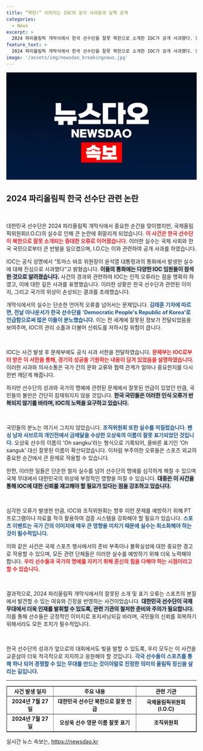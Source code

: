 ```yaml
---
title: “북한!” 이어지는 IOC의 공식 사과문과 실책 공개
categories:
  - News
excerpt: >
  2024 파리올림픽 개막식에서 한국 선수단을 잘못 북한으로 소개한 IOC가 공개 사과했다. 인적 오류로 확인된 이번 사건은 국민들의 불만을 샀고, IOC는 추가 실수로 오상욱 선수 이름도 잘못 표기해 논란이 지속되고 있다.
feature_text: >
  2024 파리올림픽 개막식에서 한국 선수단을 잘못 북한으로 소개한 IOC가 공개 사과했다. 인적 오류로 확인된 이번 사건은 국민들의 불만을 샀고, IOC는 추가 실수로 오상욱 선수 이름도 잘못 표기해 논란이 지속되고 있다.
image: '/assets/img/newsdao_breakingnews.jpg'
---
```


<p><img src="/assets/img/newsdao_breakingnews.jpg" alt="pcversion 속보" /></p>

<h2 data-ke-size="size26">2024 파리올림픽 한국 선수단 관련 논란</h2>

<p data-ke-size="size16">&nbsp;</p>

<p>대한민국 선수단은 2024 파리올림픽 개막식에서 중요한 순간을 맞이했지만, 국제올림픽위원회(I.O.C)의 실수로 인해 큰 논란에 휘말리게 되었습니다. <b><span style="color: #ee2323;">이 사건은 한국 선수단이 북한으로 잘못 소개되는 중대한 오류로 이어졌습니다.</span></b> 이러한 실수는 국제 사회와 한국 국민으로부터 큰 반발을 일으켰으며, I.O.C는 이와 관련하여 공개 사과를 하였습니다. </p>

<p>IOC는 공식 성명에서 “토마스 바흐 위원장이 윤석열 대통령과의 통화에서 발생한 실수에 대해 진심으로 사과했다”고 밝혔습니다. <b><span style="background-color: #21538527;">이들의 통화에는 다양한 IOC 임원들이 참석한 것으로 알려졌습니다.</span></b> 사건의 경과와 관련하여 IOC는 인적 오류라는 점을 명확히 하였고, 이에 대한 깊은 사과를 표명했습니다. 이러한 상황은 한국 선수단과 관련된 이미지, 그리고 국가의 위상이 손상되는 결과를 초래했습니다. </p>

<p>개막식에서의 실수는 단순한 언어적 오류를 넘어서는 문제입니다. <b><span style="color: #1a5490;">김태훈 기자에 따르면, 전날 아나운서가 한국 선수단을 'Democratic People's Republic of Korea'로 언급함으로써 많은 이들이 분노했습니다.</span></b> 이는 전 세계에 잘못된 정보가 전달되었음을 보여주며, IOC의 관리 소홀과 더불어 신뢰도를 저하시킬 위험이 큽니다.</p>

<p data-ke-size="size16">&nbsp;</p>

<p>IOC는 사건 발생 후 문체부에도 공식 사과 서한을 전달하였습니다. <b><span style="color: #ee2323;">문체부는 IOC로부터 받은 이 서한을 통해, 경기의 성공을 기원하는 내용이 담겨 있었음을 설명하였습니다.</span></b> 이러한 사과와 의사소통은 국가 간의 문화 교류와 협력 관계가 얼마나 중요한지를 다시 한번 깨닫게 해줍니다. </p>

<p>하지만 선수단의 성과와 국가의 명예에 관련된 문제에서 잘못된 언급이 있었던 만큼, 국민들의 불만은 간단히 잠재워지지 않을 것입니다. <b><span style="background-color: #21538527;">한국 국민들은 이러한 인식 오류가 반복되지 않기를 바라며, IOC의 노력을 요구하고 있습니다.</span></b></p>

<p data-ke-size="size16">&nbsp;</p>

<p>국민들의 분노는 여기서 그치지 않았습니다. <b><span style="color: #1a5490;">조직위원회 또한 실수를 저질렀습니다. 펜싱 남자 사브르의 개인전에서 금메달을 수상한 오상욱의 이름이 잘못 표기되었던 것입니다.</span></b> 오상욱 선수의 이름이 'Oh sangku'라는 형식으로 기록되어, 올바른 표기인 'Oh sanguk' 대신 잘못된 이름이 확산되었습니다. 이처럼 부주의한 오류들은 스포츠 외교의 중요한 순간에서 큰 문제로 작용할 수 있습니다. </p>

<p>한편, 이러한 일들은 단순한 철자 실수를 넘어 선수단의 명예를 심각하게 해칠 수 있으며 국제 무대에서 대한민국의 위상에 부정적인 영향을 미칠 수 있습니다. <b><span style="background-color: #21538527;">대중은 이 사건을 통해 IOC에 대한 신뢰를 재고해야 할 필요가 있다는 점을 강조하고 있습니다.</span></b></p>

<p data-ke-size="size16">&nbsp;</p> 

<p>심각한 오류가 발생한 만큼, IOC와 조직위원회는 향후 이런 문제를 예방하기 위해 PT 프로그램이나 자료를 적극 활용하여 검증 시스템을 강화해야 할 필요가 있습니다. <b><span style="color: #1a5490;">스포츠 이벤트는 국가 간의 이미지에 매우 큰 영향을 미치기 때문에 실수는 최소화해야 하는 것이 필수적입니다.</span></b> </p>

<p>이와 같은 사건은 국제 스포츠 행사에서의 준비 부족이나 불확실성에 대한 중요한 경고로 작용할 수 있으며, 모든 관련 단체들은 이러한 실수를 예방하기 위해 더욱 노력해야 합니다. <b><span style="color: #ee2323;">우리 선수들과 국가의 명예를 지키기 위해 혼신의 힘을 다해야 하는 시점이라고 할 수 있습니다.</span></b></p>

<p data-ke-size="size16">&nbsp;</p> 

<p>결과적으로, 2024 파리올림픽 개막식에서의 잘못된 소개 및 표기 오류는 스포츠의 본질에서 발견할 수 있는 여유와 긴장을 반영하는 사건이었습니다. <b><span style="background-color: #21538527;">대한민국 선수단이 국제 무대에서 더욱 인재를 발휘할 수 있도록, 관련 기관의 철저한 준비와 주의가 필요합니다.</span></b> 이를 통해 선수들은 긍정적인 이미지로 포지셔닝되길 바라며, 국민들의 신뢰를 회복하기 위해서라도 모든 조치가 필수적입니다. </p>

<p data-ke-size="size16">&nbsp;</p> 

<p>한국 선수단의 성과가 앞으로의 대회에서도 빛을 발할 수 있도록, 우리 모두는 이 사건을 교훈삼아 더욱 적극적으로 지지하고 응원해야 할 것입니다. <b><span style="color: #1a5490;">각국 선수들이 스포츠를 통해 하나 되어 경쟁할 수 있는 무대를 만드는 것이야말로 진정한 의미의 올림픽 정신을 살리는 길입니다.</span></b> </p>

<hr> 

<table style="width: 100%; border-collapse: collapse;" border="1">
  <tr>
    <td style="text-align: center; height: 17px;"><b>사건 발생 일자</b></td>
    <td style="text-align: center; height: 17px;"><b>주요 내용</b></td>
    <td style="text-align: center; height: 17px;"><b>관련 기관</b></td>
  </tr>
  <tr>
    <td style="text-align: center; height: 17px;"><b>2024년 7월 27일</b></td>
    <td style="text-align: center; height: 17px;"><b>대한민국 선수단 북한으로 잘못 언급</b></td>
    <td style="text-align: center; height: 17px;"><b>국제올림픽위원회(I.O.C)</b></td>
  </tr>
  <tr>
    <td style="text-align: center; height: 17px;"><b>2024년 7월 27일</b></td>
    <td style="text-align: center; height: 17px;"><b>오상욱 선수 영문 이름 잘못 표기</b></td>
    <td style="text-align: center; height: 17px;"><b>조직위원회</b></td>
  </tr>
</table>
실시간 뉴스 속보는, <a href="https://newsdao.kr" rel="dofollow">https://newsdao.kr</a>


